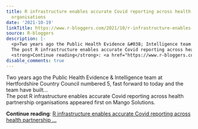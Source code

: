 ```yaml
---
title: R infrastructure enables accurate Covid reporting across health partnership
  organisations
date: '2021-10-19'
linkTitle: https://www.r-bloggers.com/2021/10/r-infrastructure-enables-accurate-covid-reporting-across-health-partnership-organisations/
source: R-bloggers
description: |-
  <p>Two years ago the Public Health Evidence &#038; Intelligence team at Hertfordshire Country Council numbered 5, fast forward to today and the team have built...<br />
  The post R infrastructure enables accurate Covid reporting across health partnership organisations appeared first on Mango Solutions.</p>
  <strong>Continue reading</strong>: <a href="https://www.r-bloggers.com/2021/10/r-infrastructure-enables-accurate-covid-reporting-across-health-partnership-organisations/">R infrastructure enables accurate Covid reporting across health partnership ...
disable_comments: true
---
```

<p>Two years ago the Public Health Evidence &#038; Intelligence team at Hertfordshire Country Council numbered 5, fast forward to today and the team have built...<br />
The post R infrastructure enables accurate Covid reporting across health partnership organisations appeared first on Mango Solutions.</p>
<strong>Continue reading</strong>: <a href="https://www.r-bloggers.com/2021/10/r-infrastructure-enables-accurate-covid-reporting-across-health-partnership-organisations/">R infrastructure enables accurate Covid reporting across health partnership ...